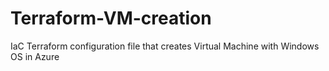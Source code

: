 # Terraform-VM-creation
IaC Terraform configuration file that creates Virtual Machine with Windows OS in Azure
